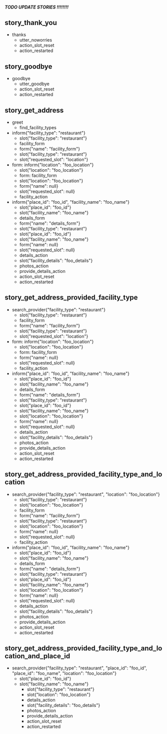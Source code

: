 ##### TODO UPDATE STORIES !!!!!!!!

## story_thank_you
* thanks
  - utter_noworries
  - action_slot_reset
  - action_restarted

## story_goodbye
* goodbye
  - utter_goodbye
  - action_slot_reset
  - action_restarted

## story_get_address
* greet
    - find_facility_types
* inform{"facility_type": "restaurant"}
    - slot{"facility_type": "restaurant"}
    - facility_form
    - form{"name": "facility_form"}
    - slot{"facility_type": "restaurant"}
    - slot{"requested_slot": "location"}
* form: inform{"location": "foo_location"}
    - slot{"location": "foo_location"}
    - form: facility_form
    - slot{"location": "foo_location"}
    - form{"name": null}
    - slot{"requested_slot": null}
    - facility_action
* inform{"place_id": "foo_id", "facility_name": "foo_name"}
    - slot{"place_id": "foo_id"}
    - slot{"facility_name": "foo_name"}
    - details_form
    - form{"name": "details_form"}
    - slot{"facility_type": "restaurant"}
    - slot{"place_id": "foo_id"}
    - slot{"facility_name": "foo_name"}
    - form{"name": null}
    - slot{"requested_slot": null}
    - details_action
    - slot{"facility_details": "foo_details"}
    - photos_action
    - provide_details_action
    - action_slot_reset
    - action_restarted

## story_get_address_provided_facility_type
* search_provider{"facility_type": "restaurant"}
    - slot{"facility_type": "restaurant"}
    - facility_form
    - form{"name": "facility_form"}
    - slot{"facility_type": "restaurant"}
    - slot{"requested_slot": "location"}
* form: inform{"location": "foo_location"}
    - slot{"location": "foo_location"}
    - form: facility_form
    - form{"name": null}
    - slot{"requested_slot": null}
    - facility_action
* inform{"place_id": "foo_id", "facility_name": "foo_name"}
    - slot{"place_id": "foo_id"}
    - slot{"facility_name": "foo_name"}
    - details_form
    - form{"name": "details_form"}
    - slot{"facility_type": "restaurant"}
    - slot{"place_id": "foo_id"}
    - slot{"facility_name": "foo_name"}
    - slot{"location": "foo_location"}
    - form{"name": null}
    - slot{"requested_slot": null}
    - details_action
    - slot{"facility_details": "foo_details"}
    - photos_action
    - provide_details_action
    - action_slot_reset
    - action_restarted

## story_get_address_provided_facility_type_and_location
* search_provider{"facility_type": "restaurant", "location": "foo_location"}
    - slot{"facility_type": "restaurant"}
    - slot{"location": "foo_location"}
    - facility_form
    - form{"name": "facility_form"}
    - slot{"facility_type": "restaurant"}
    - slot{"location": "foo_location"}
    - form{"name": null}
    - slot{"requested_slot": null}
    - facility_action
* inform{"place_id": "foo_id", "facility_name": "foo_name"}
    - slot{"place_id": "foo_id"}
    - slot{"facility_name": "foo_name"}
    - details_form
    - form{"name": "details_form"}
    - slot{"facility_type": "restaurant"}
    - slot{"place_id": "foo_id"}
    - slot{"facility_name": "foo_name"}
    - slot{"location": "foo_location"}
    - form{"name": null}
    - slot{"requested_slot": null}
    - details_action
    - slot{"facility_details": "foo_details"}
    - photos_action
    - provide_details_action
    - action_slot_reset
    - action_restarted

## story_get_address_provided_facility_type_and_location_and_place_id
* search_provider{"facility_type": "restaurant", "place_id": "foo_id", "place_id": "foo_name", "location": "foo_location"}
  - slot{"place_id": "foo_id"}
  - slot{"facility_name": "foo_name"}
    - slot{"facility_type": "restaurant"}
    - slot{"location": "foo_location"}
    - details_action
    - slot{"facility_details": "foo_details"}
    - photos_action
    - provide_details_action
    - action_slot_reset
    - action_restarted
